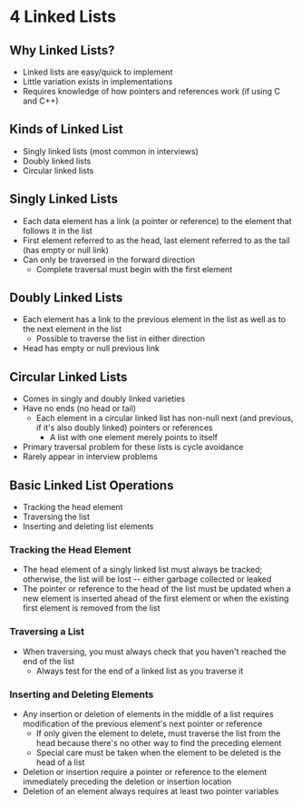 # 4 Linked Lists

## Why Linked Lists?
* Linked lists are easy/quick to implement
* Little variation exists in implementations
* Requires knowledge of how pointers and references work (if using C and C++)

## Kinds of Linked List
* Singly linked lists (most common in interviews)
* Doubly linked lists
* Circular linked lists

## Singly Linked Lists
* Each data element has a link (a pointer or reference) to the element that follows it in the list
* First element referred to as the head, last element referred to as the tail (has empty or null link)
* Can only be traversed in the forward direction
  * Complete traversal must begin with the first element

## Doubly Linked Lists
* Each element has a link to the previous element in the list as well as to the next element in the list
  * Possible to traverse the list in either direction
* Head has empty or null previous link

## Circular Linked Lists
* Comes in singly and doubly linked varieties
* Have no ends (no head or tail)
  * Each element in a circular linked list has non-null next (and previous, if it's also doubly linked) pointers or references
    * A list with one element merely points to itself
* Primary traversal problem for these lists is cycle avoidance
* Rarely appear in interview problems

## Basic Linked List Operations
* Tracking the head element
* Traversing the list
* Inserting and deleting list elements

### Tracking the Head Element
* The head element of a singly linked list must always be tracked; otherwise, the list will be lost -- either garbage collected or leaked
* The pointer or reference to the head of the list must be updated when a new element is inserted ahead of the first element or when the existing first element is removed from the list

### Traversing a List
* When traversing, you must always check that you haven't reached the end of the list
  * Always test for the end of a linked list as you traverse it

### Inserting and Deleting Elements
* Any insertion or deletion of elements in the middle of a list requires modification of the previous element's next pointer or reference
  * If only given the element to delete, must traverse the list from the head because there's no other way to find the preceding element
  * Special care must be taken when the element to be deleted is the head of a list
* Deletion or insertion require a pointer or reference to the element immediately preceding the deletion or insertion location
* Deletion of an element always requires at least two pointer variables
